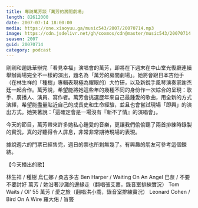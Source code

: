 ```yaml
---
title: 專訪萬芳談「萬芳的房間劇場」
length: 82612000
date: 2007-07-14 18:00:00
media: https://one.xiaoyuu.ga/music543/2007/20070714.mp3
image: https://cdn.jsdelivr.net/gh/coxmos/cdn@master/music543/20070714.jpg
season: 2007
guid: 20070714
category: podcast
---
```


剛剛和趙詠華辦完「看見幸福」演唱會的萬芳，即將在下週末在中山堂光復廳連續舉辦兩場完全不一樣的演出，題名為「萬芳的房間劇場」。她將會跟日本吉他手（在林生祥的「種樹」專輯表現極為耀眼的）大竹研，以及新銳手風琴演奏家謝杰廷一起合作。萬芳說，希望能將她這些年的幾種不同的身份作一次綜合的呈現：歌手、廣播人、演員、寫作者。萬芳會挑選歷年來自己最鍾愛的歌曲，用全新的方式演繹，希望能盡量貼近自己的成長史和生命經驗，並且也會嘗試現場「即興」的演出方式。她笑著說：「這確定會是一場沒有『新不了情』的演唱會」。

今天的節目，萬芳帶來許多她私心鍾愛的音樂，更讓我們偷偷聽了兩首排練時錄製的實況，真的好聽得令人屏息，非常非常期待現場的表現。

據說週六的門票已經售完，週日的票也所剩無幾了。有興趣的朋友可參考這個鍊結。

 【今天播出的歌】

林生祥 / 種樹
烏仁娜 / 桑吉多吉
Ben Harper / Waiting On An Angel
巴奈 / 不要不要討好
萬芳 / 她沿著沙灘的邊緣走（翻唱張艾嘉，錄音室排練實況）
Tom Waits / Ol' 55
萬芳 / 愛之旅（翻唱洪小喬，錄音室排練實況）
Leonard Cohen / Bird On A Wire
羅大佑 / 盲聾


